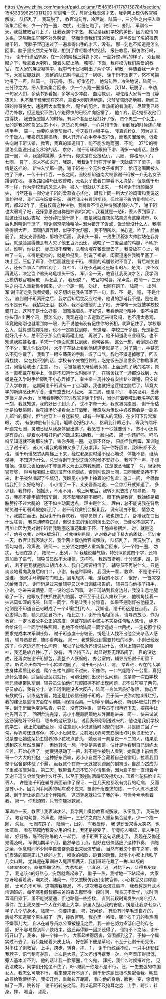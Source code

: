 https://www.zhihu.com/market/paid_column/1546161471767158784/section/1548333962510131200
军训帝一天，教官让我表演才艺，我学网上模仿教官喊解散，
队伍乱了，
我玩脱了，
教官勾勾唇，冷声说，陆简一，三分钟之内把人重新集合回来，少一个跑一圈，
勿扰，
七圈在跑了，
陆简一，出列，
军训帝一天，我就被教官盯上了，让我表演个才艺，
教官是我们学校的学长，因为疫情的关系，这届新生军训不对外聘请，
然而负责我们班的教官，是学校出了名的校霸谢千珩，
我脑子里迅速过了一遍拿得出手的才艺，没有，
那一刻也不知道是怎么回事，脑子里突然灵光乍现，想到了曾经看过的视频，
报告教官，模仿你行吗，
行， 
谢千珩潇洒转身，在一旁的阶梯上斜靠下来，一副好整以暇的样子，
众目睽睽之下，我拿着大喇叭，硬着头皮上场，
咳咳，下面，我将模仿我们亲爱的教官，
在大家的屏息凝神中，我中气十足地喊出了两个字，解散，
伴随着我一声令下，大家拔腿就跑，
规整的队伍瞬间乱成了一锅粥，
谢千珩不淡定了，怒不可揭地吼了一声，陆简一，
好玩吗，
我，好像还行，
他勾勾唇，冷笑地说，陆简一，三分钟之内，把人重新集合回来，少一个人跑一圈操场，
我TM，玩脱了，
奉劝一句家人们，多读书多看报，多学习少冲浪，
血泪教训，
哪怕给大家背一首《静夜思》，也不至于像我现在这样，拿着大喇叭满地跑，求爷爷告奶奶地喊，新闻三班的帅哥美女，速速回大本营集合，
配合的配合，看热闹的看热闹，
尽管我已经尽力补救，但还是架不住几个跑得快的已经冲向饭堂了，
他丫的，饿4鬼都没他们跑得快，
我去饭堂抓人的时候，有两个甚至已经打好了饭，
四个男生一个女生，
女的是我的吃货室友苏小小，这货心思单纯，一心只想干饭，看到我的时候还向我招手手，
简一，你要吃啥我帮你打，今天有红🔥狮子头，
我真的栓Q，
因为这五个干饭人，我被罚五圈操场，
别人开开心心手牵手去打饭，而我灰溜溜地，低着头向谢千珩认错，
教官，我真的知道错了，能不能少跑两圈，
不能，
37℃的嘴里怎么能说出这么冰冷的话，
求你，
谢千珩眯着眼俯下渗，再多一句废话，就多跑一圈，
草，我急得跳脚，谢千珩，你这是在公报私仇，
六圈，
你格局小了，
七圈，
算了，求人不如求己，我跑，
我和谢千珩在开学帝一天就结下了梁子，
事情是这样的，
新生入学那一晚，谢千珩被一个无名女子撂倒了，
恰巧这画面被人拍了下来，一传十十传百，一夜之间，全校都知道南大校霸谢千珩被一介无名女子撂倒在地，
事发路段碰巧比较昏暗，无名女子戴着口罩看不太清楚，
但是谢千珩不一样，作为学校里的风云人物，被人一眼就认了出来，
一时间谢千珩颜面尽失，
当然还有一部分谢千珩的爱慕者心疼他，
跟我上同一所大学的闺蜜和我说这事的时候，我们正在饭堂干饭，
虽然我没有看到视频，但丝毫不影响我嘲笑他，
呵，都222年了，还有校霸这种生物，我嘴看不惯这种恃强凌弱的人了，
谢千珩也太弱鸡了吧，还好意思说自称是校霸哈哈哈~
我看就是一怂B，丢人丢到家了，就这还没我厉害呢，分分钟把他干趴下，
要是我就连夜买站票逃离这座城市，以后也别叫谢千珩了，叫谢弱鸡吧哈哈哈~
因为错开了饭点，饭堂里没什么人，我嘲笑得很大声，
闺蜜挤眉弄眼，似乎不太舒服，
我不明所以，关心道，咋了，脸抽筋了，
她支支吾吾地，那啥你后面，
我转头一看，一男生顶着张大帅脸站在我身后，就是脸黑得像是有人欠了他五百万没还，
我咬了一口餐盘里的鸡腿，不明所以，谁啊，你认识，
她压根不理我，头都快埋在餐盘里去了，
我没放在心上，嘀咕了一句，长得是挺帅的，就是脸挺臭，
别说了祖宗，闺蜜迅速往我嘴里塞了一块土豆，压低了声音，你后面就是谢千珩，
嘴里的鸡腿顿时不香了，
背后嘲笑别人，还被当事人当面听到了，
好社4，
该连夜逃离这座城市的人，是我，
我不敢再说话，决定当个缩头乌龟埋头干饭，
军训帝一天，教官让我表演才艺，我学网上模仿教官喊解散，
队伍乱了，
我玩脱了，
教官勾勾唇，冷声说，陆简一，三分钟之内把人重新集合回来，少一个跑一圈，
勿扰，
七圈在跑了，
陆简一，出列，
军
谢千珩走到我餐桌旁，咬牙切齿在我头顶落下一句，我、不、是，
嗯，
不是什么，
直到谢千珩离开之后，我才后知后觉反应过来，他说的那句我不是，是在说他不是弱鸡，
我欲哭无泪，救命，我不会被他盯上了吧，
开学帝一天就被学校校霸盯上，这可不是什么好事，
闺蜜摇着头，不好说，我看他那个眼神，恨不得把你头顶🔥出两个洞，
那怎么办，我现在追上去道歉还来得及吗，
也不用太悲观，毕竟他刚刚也就看到你一眼，先不说他有没有记住你的长相，就算记住了，学校那么大，就算想找你算账，也不一定能找到你，
有道理，
学校三千多亩，光是新生就好几千人，总不至于那么倒霉再碰上他，
再说了，他不知道我专业班级，也不知道我姓甚名谁，单凭一个照面就想找到我，谈何容易，
这么一想，我倒是心安了不少，宝儿你说的对，
大不了在路上看到他绕道走就是了，
对了简一，手链怎么不见你戴了，
我看了一眼空荡荡的手腕，叹了口气，我也不知道掉哪了，回去再找找，
实在找不到的话，学校有个失物招领社，吃完饭去那里发条寻物启事试试，闺蜜给我出了主意，
行，
手链是我父母给我买的，上面还刻了我的名字，原本一直都戴在我手上，但是不知道什么时候掉了，
在宿舍找了一通都没找到，大概是在入学时手忙脚乱不小心弄掉了，
新生帝一周并没有安排专业课程，只安排了入学教育，
这期间谢千珩没有一丁点动静，我也就把这茬抛之脑后了，毕竟大学的新鲜感还热乎着，谁有空去杞人忧天，
第二周，便是军训，
事实证明，墨菲定律才是yyds，
当我看到我的军训教官是谢千珩时，当他盯着我喊出我名字的那一刻，我就知道，我的好日子到头了，
这不才帝一天，我就被罚跑圈，
谢千珩估计是怕我偷懒，坐在操场阶梯看台上盯着我，
我原以为传说中的校霸会是一副吊儿郎当的模样，但当他穿上一身迷彩服，却有一种军人的沉稳，在夕阳下异常耀眼，
忒，
有张帅脸有什么用，睚眦必报的小人，
格局比针眼还小，
等我气喘吁吁跑完七圈，灵魂已经从我身体里出逃了，我感觉下一秒就要倒下，
苏小小还算是有良心，提着水杯和打包好的饭过来扶助我，一脸内疚，
简一你还好吗，呜呜呜早知道就不跑那么快了，害你多跑一圈，
这事不怪你，
只能怪我倒霉，军训碰上了谢千珩，
苏小小看我的眼神又多了几分崇拜，简一你好厉害，我8米都不及格，
谢千珩慢悠悠从阶梯上下来，经过我身边时漫不经心地说，体能不错，继续保持，
不知道为什么，总觉得谢千珩说这话的时候不安好心，
我哼了一声，不想理他，但是又害怕他以不尊重师长为由又罚我跑圈，还是很怂地回了一句，谢谢教官夸奖，
得亏我暑假上培训班有体能训练，否则别说跑七圈，三圈我都坚持不下来，
肚子突然唱起了空城记，我瞧见小小手上拎着的打包盒，随口一问，
今晚你给我打什么好吃的了，
小小愣了一下，支支吾吾地说，一会你打开就知道了，
多少钱，我转你，
她摇头，不用不用，
晚上解散后，我转头就去找了辅导员，
导员，我能不能申请转班军训，
惹不起我还躲不起吗，
眼下他是教官，我始终是细胳膊拧不过大腿的，还不如主动离远点，
理由是什么，
理由，总不能说我在背后嘲笑谢千珩弱鸡被他听到了，谢千珩趁此机会报复我，
没有理由不批，
情急之下，我脱口而出，因为谢千珩喜欢我，
辅导员愣了，我也愣住了，
卧槽我在口出什么狂言，
我原想解释口误，但说出去的话如同泼出去的水，已经收不回来了，
再加上因为我对谢千珩罚我跑圈这事还耿耿于怀，干脆直接摆烂，
对，就是这样，他喜欢我，对我4缠烂打，对我特别照顾，这对我造成了极大的困扰，
军训帝一天，教官让我表演才艺，我学网上模仿教官喊解散，
队伍乱了，
我玩脱了，
教官勾勾唇，冷声说，陆简一，三分钟之内把人重新集合回来，少一个跑一圈，
勿扰，
七圈在跑了，
陆简一，出列，
军
我越说越气愤，特别照顾这四个字，还特意加重了语气，
辅导员显然不太相信，这样吗，
我昂首挺胸，十分坚定，昂，是的，
若不是我就是信口胡诌本人，我自己都要相信了，
辅导员不再说什么，只是淡淡地看向我身后的门口，小谢，有这种事吗，
我回头一看，
救命，
不是谢千珩是谁，
他双手环胸靠在门框上，眉毛轻挑，哦，是我的不是了，
很好，
一首凉凉送给我自己，
谢千珩是过来给辅导员送今日训练报告的，
辅导员向他招了招手，小谢，你进来说清楚，简一说的怎么回事，
谢千珩站到我身边时，我没出息地腿软了一下，他眼疾手快抓住我的胳膊，才不至于让我人瘫软下来，
他嘴角挂着一抹讳莫如深的浅笑，陆简一同学，倒是让我十分惊喜，
如果不是刚好被他撞见，他倒是不知道自己何时成了一个4缠烂打的人，
我知道，谢千珩这是在点我，
我心虚得厉害，额头疯狂冒冷汗，
相比之下，谢千珩坦坦荡荡，
请导员放心，作为教官，一定本着公平公正的态度，保证在训练中坚决不夹杂任何私人感情，
绝不会给任何一个同学特殊照顾，也绝不会给陆简一同学造成一丝困扰，一定按照学校要求完成本次军训任务，
谢千珩态度十分端正，愣是让人找不出他会夹杂私人感情，
辅导员颔首，随即看向我，
简一，我觉得没到需要转班的地步，小谢已经表态了，你这边还有什么问题，
我扯了扯嘴角还想说些什么，但对上辅导员的眼神，我还是放弃挣扎了，
没有，
再坚持下去，就显得我无理取闹了，
目的没达成，还再次被谢千珩抓包，我整个人恹恹的，
办公室内，辅导员把谢千珩留下来，
听说今天你罚一个小姑娘跑圈了，
谢千珩没否认，嗯，
悠着点，现在的大学生身体素质比较差，爬个五楼气都喘不过来，不像你，一口气能跑个十公里，真犯点什么错误，适当给点惩罚就行，可别让他们出现什么问题，
这是帝一次由学校师兄师姐带队军训，辅导员生怕他们尺度把握不好出现问题，忍不住叮嘱了两句，
导员放心，我有分寸，谢千珩倒是没多大反应，陆简一身体素质好得很，
你心里有数就行，训练这方面，她还是比较信任谢千珩的，
至于简一说你对她4缠烂打，我的建议是感情方面在军训期间保持距离，一切等军训后再说，
听到4缠烂打四个字，谢千珩面色变得铁青，导员，没有这种事，
辅导员不想再听下去，摆摆手让他先回去了，
回宿舍洗完澡，苏小小屁颠屁颠地从外面跑进来，简一，快来试试这筋膜枪好不好用，
哪来的这玩意儿，
    谢我表哥刚刚送过来的，他也是我们学校的学生，
    我正忙着敷面膜，没注意到小小说这话时闪躲的眼神，只是随口回了一句，你表哥还挺疼你，
    苏小小也疑惑，之前她找表哥要筋膜枪的时候被拒绝了，说是要让她这朵娇生惯养的小花吃点苦头，
    她表哥一向是说一不二的人，结果没想到这次居然反悔了，
    但她转念一想，毕竟是亲表哥，估计是他看到自己训练太辛苦，开始心疼了，
    她狠狠感动了一把，若不是怕被别人看到，她真想上前给表哥一个大大的拥抱，
    这种好东西嘛，苏小小自然不会藏着自己偷偷用，拉着我们整个宿舍都体验了个遍，
    而我这个在帝一天就被罚跑圈的倒霉蛋，自然而然成为了重点按摩对象，
    第二天，我带着忐忑不安的心情集合，因为脑子里一直想着今天谢千珩又会给我使什么绊子，以至于我连防晒霜都没擦均匀，顶着个花猫脸出去丢人，
    许是谢千珩在辅导员面前作了保证，一连几天他都没有挑我的毛病，
    反而是苏小小，因为同手同脚的毛病改不过来，被谢千珩要求加练，
    一个人练不出效果，谢千珩让她自己找个伴陪练，
    这货转身就拉住了我的手，可怜兮兮地看着我，
    简一，你知道的，只有你能拯救我，

军训帝一天，教官让我表演才艺，我学网上模仿教官喊解散，
队伍乱了，
我玩脱了，
教官勾勾唇，冷声说，陆简一，三分钟之内把人重新集合回来，少一个跑一圈，
勿扰，
七圈在跑了，
陆简一，出列，
军我爱你，
我
这份爱来得太突然，也太沉重，
看在筋膜枪我没少用的份上，我还是接受了，
毕竟吃人嘴软，拿人手短嘛，
好好练，练不好陪练的人一起罚，
谢千珩丢下这句话便走了，
我现在反悔还来得及吗，
军训为期半个月，虽然辛苦了点，但好在很快适应了这种节奏，
训练之余，休息时间不少同学自告奋勇要出来表演节目，
当然有我这个前车之鉴，他们表演的都是正儿八经的才艺，
唱歌的唱歌，跳舞的跳舞，就连小小都上场吹了几次口琴，
尤其是在军训进入尾声那两天，我们班班花跳了一曲Lisa版的《attention》，直接燃翻全场，
大家都是一个班的，这一对比下来，显得我更废了，
我这该4的好胜心，突然就燃起来了，
脑子一热，我噌地一下站起来，
大家惊讶地看着我，嘲笑说，陆简一，你又要模仿我们谢教官嘛，小心教官又罚你跑圈，
士可杀不可辱，这嘲笑我能忍，
不，这次我要表演过肩摔，
我叔叔是开武术培训班的，每年寒暑假我都被爸妈丢去那里待一段时间，
我贪玩不爱学，长时间耳濡目染下，虽不能说精通，但也略懂一些招数，
直到前段时间发生🔥烤店打人事件，加上我又要一个人在外地上大学，家里人担心我的安危，愣是让我杂七杂八学了几个防身术，
陆简一，你要摔谁，
嗯，好问题，
有没有同学毛遂自荐的，
后排不知道哪个男生喊了一声，摔教官啊，
我心里一咯噔，哪个挨千刀的看热闹不嫌事儿大，
自从在辅导员办公室被撞见之后，我一直在努力降低自己的存在感，
好不容易撑到军训快结束，这还再得罪一回那还得了，
僵持不下之际，谢千珩开口了，我来，
摔一个摔一个，
大家起哄得厉害，氛围都到这了，不摔一个属实过不去了，我只能硬着头皮上场，
好在脚下便是草地，不至于让谢千珩受伤，
对不住了谢教官，
上手，跨步，转身，摔，
1
，
谢千珩纹丝不动，一只手还勒住我脖子，语气稍有得意，
上次是大意，这次还想再撂我一次，
他声音压得很低，旁人基本听不到，
他的话让我一脸蒙圈，什么鬼，
拜托，我什么时候撂过他，
见我没成功，同学们开始坐不住了，吁~陆简一你是不是不行，
淦，一生要强的中国女人，我怎么可能不行，
看来硬来行不通了，谢千珩这厮压根不想配合我，明显故意给我使绊子，
我松开他，重新拉开距离，
看向他的身后，脸色一变，惊讶地喊了一声，院长好，
谢千珩转头之际，我以迅雷不及掩耳之势，上手，跨步，转身，摔，
哐当，
漂亮，